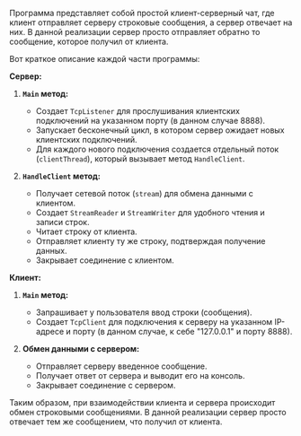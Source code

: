 Программа представляет собой простой клиент-серверный чат, где клиент отправляет серверу строковые сообщения, а сервер отвечает на них. 
В данной реализации сервер просто отправляет обратно то сообщение, которое получил от клиента.

Вот краткое описание каждой части программы:

**Сервер:**
1. **`Main` метод:**
   - Создает `TcpListener` для прослушивания клиентских подключений на указанном порту (в данном случае 8888).
   - Запускает бесконечный цикл, в котором сервер ожидает новых клиентских подключений.
   - Для каждого нового подключения создается отдельный поток (`clientThread`), который вызывает метод `HandleClient`.

2. **`HandleClient` метод:**
   - Получает сетевой поток (`stream`) для обмена данными с клиентом.
   - Создает `StreamReader` и `StreamWriter` для удобного чтения и записи строк.
   - Читает строку от клиента.
   - Отправляет клиенту ту же строку, подтверждая получение данных.
   - Закрывает соединение с клиентом.

**Клиент:**
1. **`Main` метод:**
   - Запрашивает у пользователя ввод строки (сообщения).
   - Создает `TcpClient` для подключения к серверу на указанном IP-адресе и порту (в данном случае, к себе "127.0.0.1" и порту 8888).

2. **Обмен данными с сервером:**
   - Отправляет серверу введенное сообщение.
   - Получает ответ от сервера и выводит его на консоль.
   - Закрывает соединение с сервером.

Таким образом, при взаимодействии клиента и сервера происходит обмен строковыми сообщениями. 
В данной реализации сервер просто отвечает тем же сообщением, что получил от клиента.
